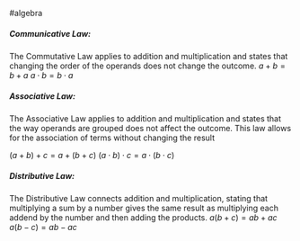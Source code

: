 #algebra
##### Communicative Law:
The Commutative Law applies to addition and multiplication and states that changing the order of the operands does not change the outcome.
$a + b = b + a$
$a \cdot b = b \cdot a$

##### Associative Law:
The Associative Law applies to addition and multiplication and states that the way operands are grouped does not affect the outcome. This law allows for the association of terms without changing the result

$(a + b) + c = a + (b + c)$
$(a \cdot b) \cdot c = a \cdot (b \cdot c)$

##### Distributive Law:
The Distributive Law connects addition and multiplication, stating that multiplying a sum by a number gives the same result as multiplying each addend by the number and then adding the products.
$a(b+c)=ab+ac$
$a(b−c)=ab−ac$

